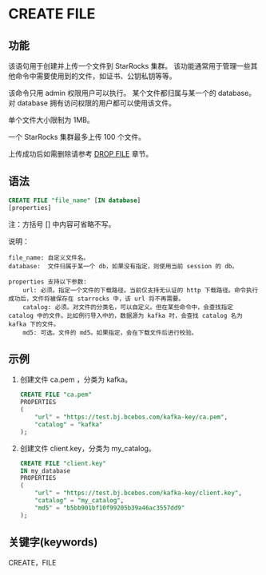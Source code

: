 # CREATE FILE

## 功能

该语句用于创建并上传一个文件到 StarRocks 集群。
该功能通常用于管理一些其他命令中需要使用到的文件，如证书、公钥私钥等等。

该命令只用 admin 权限用户可以执行。
某个文件都归属与某一个的 database。对 database 拥有访问权限的用户都可以使用该文件。

单个文件大小限制为 1MB。

一个 StarRocks 集群最多上传 100 个文件。

上传成功后如需删除请参考 [DROP FILE](../Administration/DROP%20FILE.md) 章节。

## 语法

```sql
CREATE FILE "file_name" [IN database]
[properties]
```

注：方括号 [] 中内容可省略不写。

说明：

```plain text
file_name: 自定义文件名。
database:  文件归属于某一个 db，如果没有指定，则使用当前 session 的 db。

properties 支持以下参数:
    url: 必须。指定一个文件的下载路径。当前仅支持无认证的 http 下载路径。命令执行成功后，文件将被保存在 starrocks 中，该 url 将不再需要。
    catalog: 必须。对文件的分类名，可以自定义。但在某些命令中，会查找指定 catalog 中的文件。比如例行导入中的，数据源为 kafka 时，会查找 catalog 名为 kafka 下的文件。
    md5: 可选。文件的 md5。如果指定，会在下载文件后进行校验。
```

## 示例

1. 创建文件 ca.pem ，分类为 kafka。

    ```sql
    CREATE FILE "ca.pem"
    PROPERTIES
    (
        "url" = "https://test.bj.bcebos.com/kafka-key/ca.pem",
        "catalog" = "kafka"
    );
    ```

2. 创建文件 client.key，分类为 my_catalog。

    ```sql
    CREATE FILE "client.key"
    IN my_database
    PROPERTIES
    (
        "url" = "https://test.bj.bcebos.com/kafka-key/client.key",
        "catalog" = "my_catalog",
        "md5" = "b5bb901bf10f99205b39a46ac3557dd9"
    );
    ```

## 关键字(keywords)

CREATE，FILE
